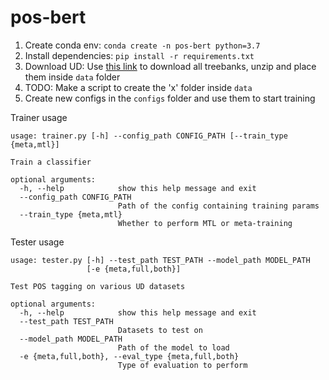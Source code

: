 # pos-bert

1. Create conda env: `conda create -n pos-bert python=3.7`
2. Install dependencies: `pip install -r requirements.txt`
3. Download UD: Use [this link](https://lindat.mff.cuni.cz/repository/xmlui/handle/11234/1-3226) to download all treebanks, unzip and place them inside `data` folder
4. TODO: Make a script to create the 'x' folder inside `data`
5. Create new configs in the `configs` folder and use them to start training

Trainer usage
```
usage: trainer.py [-h] --config_path CONFIG_PATH [--train_type {meta,mtl}]

Train a classifier

optional arguments:
  -h, --help            show this help message and exit
  --config_path CONFIG_PATH
                        Path of the config containing training params
  --train_type {meta,mtl}
                        Whether to perform MTL or meta-training
```

Tester usage
```
usage: tester.py [-h] --test_path TEST_PATH --model_path MODEL_PATH
                 [-e {meta,full,both}]

Test POS tagging on various UD datasets

optional arguments:
  -h, --help            show this help message and exit
  --test_path TEST_PATH
                        Datasets to test on
  --model_path MODEL_PATH
                        Path of the model to load
  -e {meta,full,both}, --eval_type {meta,full,both}
                        Type of evaluation to perform
```